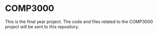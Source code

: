# COMP3000
This is the final year project. The code and files related to the COMP3000 project will be sent to this repository.
